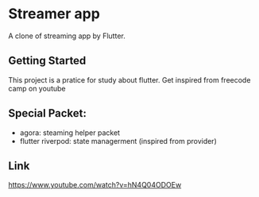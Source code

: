 # Streamer app

A clone of streaming app by Flutter.

## Getting Started

This project is a pratice for study about flutter. Get inspired from freecode camp on youtube

## Special Packet:

- agora: steaming helper packet
- flutter riverpod: state managerment (inspired from provider)

## Link

https://www.youtube.com/watch?v=hN4Q04ODOEw
